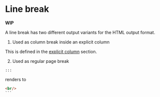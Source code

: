 # Line break

**WIP**

A line break has two different output variants for the HTML output format.

1. Used as column break inside an explicit column

  This is defined in the [explicit column](/output-formats/html/markup/blocks/enclosed/columns/explicit-column.md) section.

2. Used as regular page break

  ```
  :::
  ```
  
  renders to 
  
  ````html
  <br/>
  ```
